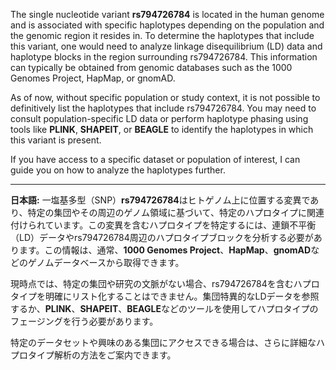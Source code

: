 The single nucleotide variant **rs794726784** is located in the human genome and is associated with specific haplotypes depending on the population and the genomic region it resides in. To determine the haplotypes that include this variant, one would need to analyze linkage disequilibrium (LD) data and haplotype blocks in the region surrounding rs794726784. This information can typically be obtained from genomic databases such as the 1000 Genomes Project, HapMap, or gnomAD.

As of now, without specific population or study context, it is not possible to definitively list the haplotypes that include rs794726784. You may need to consult population-specific LD data or perform haplotype phasing using tools like **PLINK**, **SHAPEIT**, or **BEAGLE** to identify the haplotypes in which this variant is present.

If you have access to a specific dataset or population of interest, I can guide you on how to analyze the haplotypes further.

---

**日本語:**
一塩基多型（SNP）**rs794726784**はヒトゲノム上に位置する変異であり、特定の集団やその周辺のゲノム領域に基づいて、特定のハプロタイプに関連付けられています。この変異を含むハプロタイプを特定するには、連鎖不平衡（LD）データやrs794726784周辺のハプロタイプブロックを分析する必要があります。この情報は、通常、**1000 Genomes Project**、**HapMap**、**gnomAD**などのゲノムデータベースから取得できます。

現時点では、特定の集団や研究の文脈がない場合、rs794726784を含むハプロタイプを明確にリスト化することはできません。集団特異的なLDデータを参照するか、**PLINK**、**SHAPEIT**、**BEAGLE**などのツールを使用してハプロタイプのフェージングを行う必要があります。

特定のデータセットや興味のある集団にアクセスできる場合は、さらに詳細なハプロタイプ解析の方法をご案内できます。
